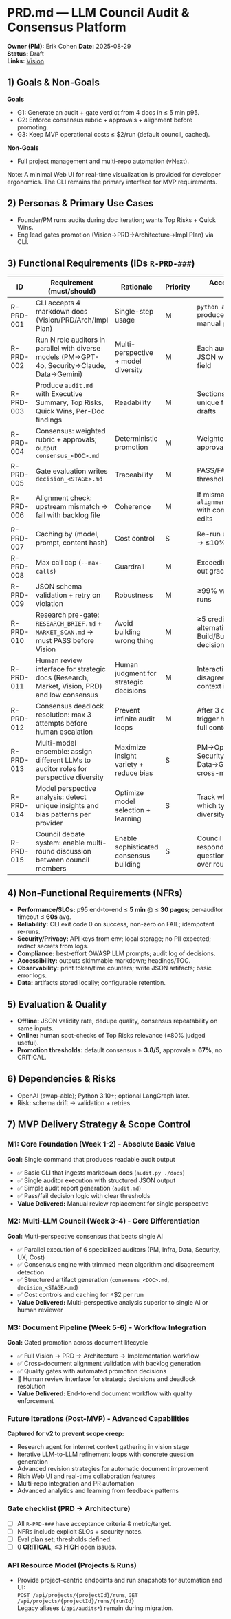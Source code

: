 # PRD.md — LLM Council Audit & Consensus Platform

**Owner (PM):** Erik Cohen
**Date:** 2025-08-29  
**Status:** Draft  
**Links:** [Vision](./VISION.md)

## 1) Goals & Non-Goals

**Goals**

- G1: Generate an audit + gate verdict from 4 docs in ≤ 5 min p95.
- G2: Enforce consensus rubric + approvals + alignment before promoting.
- G3: Keep MVP operational costs ≤ $2/run (default council, cached).

**Non-Goals**

- Full project management and multi-repo automation (vNext).

Note: A minimal Web UI for real-time visualization is provided for developer ergonomics. The CLI remains the primary interface for MVP requirements.

## 2) Personas & Primary Use Cases

- Founder/PM runs audits during doc iteration; wants Top Risks + Quick Wins.
- Eng lead gates promotion (Vision→PRD→Architecture→Impl Plan) via CLI.

## 3) Functional Requirements (IDs `R-PRD-###`)

| ID        | Requirement (must/should)                                                                   | Rationale                              | Priority | Acceptance Criteria (testable)                                                  | Metric/Target |
| --------- | ------------------------------------------------------------------------------------------- | -------------------------------------- | -------- | ------------------------------------------------------------------------------- | ------------- |
| R-PRD-001 | CLI accepts 4 markdown docs (Vision/PRD/Arch/Impl Plan)                                     | Single-step usage                      | M        | `python audit.py ./docs` produces outputs without manual prompts                | ✅ no errors   |
| R-PRD-002 | Run N role auditors in parallel with diverse models (PM→GPT-4o, Security→Claude, Data→Gemini) | Multi-perspective + model diversity    | M        | Each auditor returns valid JSON with model_provider field                       | ≥99% valid    |
| R-PRD-003 | Produce `audit.md` with Executive Summary, Top Risks, Quick Wins, Per-Doc findings          | Readability                            | M        | Sections present; >= 5 unique findings on typical drafts                        | ≥5 findings   |
| R-PRD-004 | Consensus: weighted rubric + approvals; output `consensus_<DOC>.md`                         | Deterministic promotion                | M        | Weighted ≥ threshold & approvals ≥ 2/3 for PASS                                 | pass logic ok |
| R-PRD-005 | Gate evaluation writes `decision_<STAGE>.md`                                                | Traceability                           | M        | PASS/FAIL + reasons + thresholds shown                                          | file exists   |
| R-PRD-006 | Alignment check: upstream mismatch → fail with backlog file                                 | Coherence                              | M        | If mismatch>0 then `alignment_backlog_<DOC>.md` with concrete proposed edits    | file exists   |
| R-PRD-007 | Caching by (model, prompt, content hash)                                                    | Cost control                           | S        | Re-run unchanged inputs → ≤10% cost of first run                                | ≤10% cost     |
| R-PRD-008 | Max call cap (`--max-calls`)                                                                | Guardrail                              | M        | Exceeding cap stops fan-out gracefully                                          | works         |
| R-PRD-009 | JSON schema validation + retry on violation                                                 | Robustness                             | M        | ≥99% valid artifacts across runs                                                | ≥99% valid    |
| R-PRD-010 | Research pre-gate: `RESEARCH_BRIEF.md` + `MARKET_SCAN.md` → must PASS before Vision         | Avoid building wrong thing             | M        | ≥5 credible sources; ≥3 alternatives; explicit Build/Buy/Partner/Defer decision | pass logic ok |
| R-PRD-011 | Human review interface for strategic docs (Research, Market, Vision, PRD) and low consensus | Human judgment for strategic decisions | M        | Interactive prompts with disagreement summary and context injection             | UI exists     |
| R-PRD-012 | Consensus deadlock resolution: max 3 attempts before human escalation                       | Prevent infinite audit loops           | M        | After 3 consensus attempts, trigger human review with full context              | escalation ok |
| R-PRD-013 | Multi-model ensemble: assign different LLMs to auditor roles for perspective diversity      | Maximize insight variety + reduce bias | S        | PM→OpenAI, Security→Claude, Data→Gemini, etc. with cross-model consensus        | model diversity |
| R-PRD-014 | Model perspective analysis: detect unique insights and bias patterns per provider           | Optimize model selection + learning    | S        | Track which models find which types of issues; diversity scoring ≥0.7           | insight tracking |
| R-PRD-015 | Council debate system: enable multi-round discussion between council members               | Enable sophisticated consensus building | S        | Council members can respond to peers, ask questions, build consensus over rounds | debate functionality |

## 4) Non-Functional Requirements (NFRs)

- **Performance/SLOs:** p95 end-to-end ≤ **5 min** @ ≤ **30 pages**; per-auditor timeout ≤ **60s** avg.
- **Reliability:** CLI exit code 0 on success, non-zero on FAIL; idempotent re-runs.
- **Security/Privacy:** API keys from env; local storage; no PII expected; redact secrets from logs.
- **Compliance:** best-effort OWASP LLM prompts; audit log of decisions.
- **Accessibility:** outputs skimmable markdown; headings/TOC.
- **Observability:** print token/time counters; write JSON artifacts; basic error logs.
- **Data:** artifacts stored locally; configurable retention.

## 5) Evaluation & Quality

- **Offline:** JSON validity rate, dedupe quality, consensus repeatability on same inputs.
- **Online:** human spot-checks of Top Risks relevance (≥80% judged useful).
- **Promotion thresholds:** default consensus ≥ **3.8/5**, approvals ≥ **67%**, no CRITICAL.

## 6) Dependencies & Risks

- OpenAI (swap-able); Python 3.10+; optional LangGraph later.
- Risk: schema drift → validation + retries.

## 7) MVP Delivery Strategy & Scope Control

### M1: Core Foundation (Week 1-2) - **Absolute Basic Value**
**Goal:** Single command that produces readable audit output
- ✅ Basic CLI that ingests markdown docs (`audit.py ./docs`)
- ✅ Single auditor execution with structured JSON output
- ✅ Simple audit report generation (`audit.md`)
- ✅ Pass/fail decision logic with clear thresholds
- **Value Delivered:** Manual review replacement for single perspective

### M2: Multi-LLM Council (Week 3-4) - **Core Differentiation**  
**Goal:** Multi-perspective consensus that beats single AI
- ✅ Parallel execution of 6 specialized auditors (PM, Infra, Data, Security, UX, Cost)
- ✅ Consensus engine with trimmed mean algorithm and disagreement detection
- ✅ Structured artifact generation (`consensus_<DOC>.md`, `decision_<STAGE>.md`)
- ✅ Cost controls and caching for ≤$2 per run
- **Value Delivered:** Multi-perspective analysis superior to single AI or human reviewer

### M3: Document Pipeline (Week 5-6) - **Workflow Integration**
**Goal:** Gated promotion across document lifecycle  
- ✅ Full Vision → PRD → Architecture → Implementation workflow
- ✅ Cross-document alignment validation with backlog generation
- ✅ Quality gates with automated promotion decisions
- 🔄 Human review interface for strategic decisions and deadlock resolution
- **Value Delivered:** End-to-end document workflow with quality enforcement

### Future Iterations (Post-MVP) - **Advanced Capabilities**
**Captured for v2 to prevent scope creep:**
- Research agent for internet context gathering in vision stage
- Iterative LLM-to-LLM refinement loops with concrete question generation
- Advanced revision strategies for automatic document improvement
- Rich Web UI and real-time collaboration features
- Multi-repo integration and PR automation
- Advanced analytics and learning from feedback patterns

### Gate checklist (PRD → Architecture)

- [ ] All `R-PRD-###` have acceptance criteria & metric/target.
- [ ] NFRs include explicit SLOs + security notes.
- [ ] Eval plan set; thresholds defined.
- [ ] 0 **CRITICAL**, ≤3 **HIGH** open issues.
### API Resource Model (Projects & Runs)

- Provide project-centric endpoints and run snapshots for automation and UI:  
  `POST /api/projects/{projectId}/runs`, `GET /api/projects/{projectId}/runs/{runId}`  
  Legacy aliases (`/api/audits*`) remain during migration.
